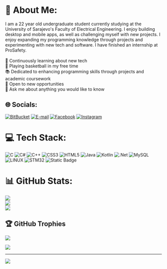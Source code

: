 # 💫 About Me:
I am a 22 year old undergraduate student currently studying at the University of Sarajevo's Faculty of Electrical Engineering. I enjoy building desktop and mobile apps, as well as challenging myself with new projects. I enjoy expanding my programming knowledge through projects and experimenting with new tech and software. I have finished an internship at ProSafety. <br><br>🔭 Continuously learning about new tech<br>🏀 Playing basketball in my free time<br>📚 Dedicated to enhancing programming skills through projects and academic coursework<br>🤝 Open to new opportunities<br>💬 Ask me about anything you would like to know


## 🌐 Socials:
[![BitBucket](https://img.shields.io/badge/Bitbucket-0747a6?style=for-the-badge&logo=bitbucket&logoColor=white)](https://bitbucket.org/benjaminkadic/) [![E-mail](https://img.shields.io/badge/Gmail-D14836?style=for-the-badge&logo=gmail&logoColor=white)](mailto:benkad47@gmail.com) [![Facebook](https://img.shields.io/badge/Facebook-1877F2?style=for-the-badge&logo=facebook&logoColor=white)](https://facebook.com/benjamin.kadic.9) [![Instagram](https://img.shields.io/badge/Instagram-E4405F?style=for-the-badge&logo=instagram&logoColor=white)](https://instagram.com/benjaminkadic34) 

# 💻 Tech Stack:
![C](https://img.shields.io/badge/c-%2300599C.svg?style=for-the-badge&logo=c&logoColor=white) ![C#](https://img.shields.io/badge/c%23-%23239120.svg?style=for-the-badge&logo=c-sharp&logoColor=white) ![C++](https://img.shields.io/badge/c++-%2300599C.svg?style=for-the-badge&logo=c%2B%2B&logoColor=white) ![CSS3](https://img.shields.io/badge/css3-%231572B6.svg?style=for-the-badge&logo=css3&logoColor=white) ![HTML5](https://img.shields.io/badge/html5-%23E34F26.svg?style=for-the-badge&logo=html5&logoColor=white) ![Java](https://img.shields.io/badge/java-%23ED8B00.svg?style=for-the-badge&logo=java&logoColor=white) ![Kotlin](https://img.shields.io/badge/kotlin-%230095D5.svg?style=for-the-badge&logo=kotlin&logoColor=white) ![.Net](https://img.shields.io/badge/.NET-5C2D91?style=for-the-badge&logo=.net&logoColor=white) ![MySQL](https://img.shields.io/badge/mysql-%2300f.svg?style=for-the-badge&logo=mysql&logoColor=white) ![LINUX](https://img.shields.io/badge/Linux-FCC624?style=for-the-badge&logo=linux&logoColor=black) ![STM32](https://img.shields.io/badge/STM32-3?style=for-the-badge&logo=%3Csvg%20role%3D%22img%22%20viewBox%3D%220%200%2024%2024%22%20xmlns%3D%22http%3A%2F%2Fwww.w3.org%2F2000%2Fsvg%22%3E%3Ctitle%3ESTMicroelectronics%3C%2Ftitle%3E%3Cpath%20d%3D%22M%2023.818%205.61%20L%206.402%205.61%20C%205.125%205.609%203.968%206.362%203.452%207.529%20L%200.014%2015.811%20C%20-0.036%2015.931%200.052%2016.063%200.182%2016.061%20L%208.046%2016.061%20C%208.601%2016.061%208.848%2015.523%208.412%2015.093%20L%205.524%2012.388%20C%204.008%2010.9%204.658%207.45%207.81%207.45%20L%2023.206%207.45%20C%2023.283%207.451%2023.352%207.402%2023.378%207.329%20L%2023.987%205.857%20C%2023.996%205.835%2024.001%205.811%2024%205.787%20C%2023.997%205.689%2023.917%205.61%2023.818%205.61%20M%2022.082%209.826%20L%2019.126%209.826%20C%2018.932%209.825%2018.756%209.94%2018.681%2010.118%20L%2015.369%2018.118%20C%2015.355%2018.144%2015.347%2018.173%2015.347%2018.202%20C%2015.348%2018.302%2015.429%2018.383%2015.529%2018.381%20L%2016.632%2018.381%20C%2017.93%2018.387%2019.105%2017.613%2019.612%2016.418%20L%2022.244%2010.063%20C%2022.252%2010.042%2022.257%2010.019%2022.257%209.996%20C%2022.253%209.902%2022.176%209.828%2022.082%209.826%20M%2016.271%2010.005%20C%2016.271%209.905%2016.189%209.825%2016.089%209.825%20L%207.706%209.825%20C%207.251%209.825%206.853%2010.38%207.335%2010.825%20L%2010.104%2013.404%20C%2010.104%2013.404%2011.224%2014.437%2010.984%2015.916%20C%2010.778%2017.219%209.889%2018.016%209.241%2018.302%20C%209.208%2018.31%209.196%2018.351%209.219%2018.376%20C%209.23%2018.387%209.246%2018.392%209.261%2018.388%20L%2012.489%2018.388%20C%2012.683%2018.39%2012.859%2018.275%2012.934%2018.095%20L%2016.256%2010.068%20C%2016.266%2010.049%2016.271%2010.027%2016.271%2010.005%22%2F%3E%3C%2Fsvg%3E&logoColor=white&color=%2303234B) ![Static Badge](https://img.shields.io/badge/KEIL-1?style=for-the-badge&logoColor=white&label=ARM&labelColor=%23217300&color=%23217355)


# 📊 GitHub Stats:
![](https://github-readme-stats.vercel.app/api?username=BenjaminKadic&theme=radical&hide_border=false&include_all_commits=true&count_private=true)<br/>
![](https://github-readme-streak-stats.herokuapp.com/?user=BenjaminKadic&theme=radical&hide_border=false)<br/>
![](https://github-readme-stats.vercel.app/api/top-langs/?username=BenjaminKadic&theme=radical&hide_border=false&include_all_commits=true&count_private=true&layout=compact)

## 🏆 GitHub Trophies
![](https://github-profile-trophy.vercel.app/?username=BenjaminKadic&theme=discord&no-frame=false&no-bg=true&margin-w=4)


![](https://quotes-github-readme.vercel.app/api?type=horizontal&theme=radical)

---
[![](https://visitcount.itsvg.in/api?id=BenjaminKadic&icon=0&color=6)](https://visitcount.itsvg.in)
